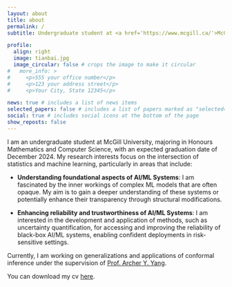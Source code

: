 ```yaml
---
layout: about
title: about
permalink: /
subtitle: Undergraduate student at <a href='https://www.mcgill.ca/'>McGill University</a>

profile:
  align: right
  image: tianbai.jpg
  image_circular: false # crops the image to make it circular
#   more_info: >
#     <p>555 your office number</p>
#     <p>123 your address street</p>
#     <p>Your City, State 12345</p>

news: true # includes a list of news items
selected_papers: false # includes a list of papers marked as "selected={true}"
social: true # includes social icons at the bottom of the page
show_reposts: false
---
```


I am an undergraduate student at McGill University, majoring in Honours Mathematics and Computer Science, with an expected graduation date of December 2024. My research interests focus on the intersection of statistics and machine learning, particularly in areas that include:

- **Understanding foundational aspects of AI/ML Systems**: I am fascinated by the inner workings of complex ML models that are often opaque. My aim is to gain a deeper understanding of these systems or potentially enhance their transparency through structural modifications.

- **Enhancing reliability and trustworthiness of AI/ML Systems**: I am interested in the development and application of methods, such as uncertainty quantification, for accessing and improving the reliability of black-box AI/ML systems, enabling confident deployments in risk-sensitive settings.

Currently, I am working on generalizations and applications of conformal inference under the supervision of [Prof. Archer Y. Yang](https://www.math.mcgill.ca/yyang/).

You can download my cv <a href='/assets/pdf/CV.pdf'>here</a>.